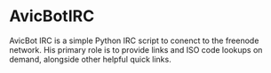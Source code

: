 # AvicBotIRC

AvicBot IRC is a simple Python IRC script to conenct to the freenode network. His primary role is to provide links and ISO code lookups on demand, alongside other helpful quick links. 
